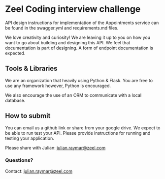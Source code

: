 # Zeel Coding interview challenge

API design instructions for implementation of the Appointments service can be found in the swagger.yml and requirements.md files.

We love creativity and curiosity! We are leaving it up to you on how you want to go about building and designing this API.
We feel that documentation is part of designing. A form of endpoint documentation is expected.

## Tools & Libraries

We are an organization that heavily using Python & Flask. You are free to use any framework
however, Python is encouraged.

We also encourage the use of an ORM to communicate with a local database.

## How to submit

You can email us a github link or share from your google drive.
We expect to be able to run test your API.
Please provide instructions for running and testing your application.

Please share with Julian: julian.raymar@zeel.com

### Questions?

Contact:
julian.raymar@zeel.com
